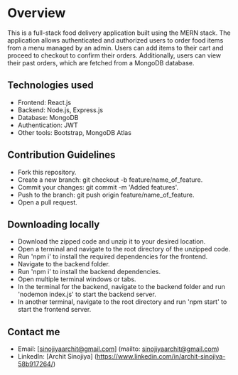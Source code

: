 # Overview

This is a full-stack food delivery application built using the MERN stack. The application allows authenticated and authorized users to order food items from a menu managed by an admin. Users can add items to their cart and proceed to checkout to confirm their orders. Additionally, users can view their past orders, which are fetched from a MongoDB database.

## Technologies used

- Frontend: React.js
- Backend: Node.js, Express.js
- Database: MongoDB
- Authentication: JWT
- Other tools: Bootstrap, MongoDB Atlas

## Contribution Guidelines

- Fork this repository.
- Create a new branch: git checkout -b feature/name_of_feature.
- Commit your changes: git commit -m 'Added features'.
- Push to the branch: git push origin feature/name_of_feature.
- Open a pull request.


## Downloading locally

- Download the zipped code and unzip it to your desired location.
- Open a terminal and navigate to the root directory of the unzipped code.
- Run 'npm i' to install the required dependencies for the frontend.
- Navigate to the backend folder.
- Run 'npm i' to install the backend dependencies.
- Open multiple terminal windows or tabs.
- In the terminal for the backend, navigate to the backend folder and run 'nodemon index.js' to start the backend server.
- In another terminal, navigate to the root directory and run 'npm start' to start the frontend server.

## Contact me
- Email: [sinojiyaarchit@gmail.com] (mailto: sinojiyaarchit@gmail.com)
- LinkedIn: [Archit Sinojiya] (https://www.linkedin.com/in/archit-sinojiya-58b917264/) 
